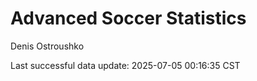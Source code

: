 # Advanced Soccer Statistics
Denis Ostroushko

<!-- gfm -->

Last successful data update: 2025-07-05 00:16:35 CST

